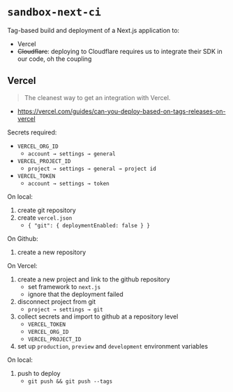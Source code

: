 # `sandbox-next-ci`

Tag-based build and deployment of a Next.js application to:

- Vercel
- ~~Cloudflare~~: deploying to Cloudflare requires us to integrate their SDK in our code, oh the coupling

## Vercel

> The cleanest way to get an integration with Vercel.

- https://vercel.com/guides/can-you-deploy-based-on-tags-releases-on-vercel

Secrets required:

- `VERCEL_ORG_ID`
  - `account → settings → general`
- `VERCEL_PROJECT_ID`
  - `project → settings → general → project id`
- `VERCEL_TOKEN`
  - `account → settings → token`

On local:

1. create git repository
1. create `vercel.json`
   - `{ "git": { deploymentEnabled: false } }`

On Github:

1. create a new repository

On Vercel:

1. create a new project and link to the github repository
   - set framework to `next.js`
   - ignore that the deployment failed
1. disconnect project from git
   - `project → settings → git`
1. collect secrets and import to github at a repository level
   - `VERCEL_TOKEN`
   - `VERCEL_ORG_ID`
   - `VERCEL_PROJECT_ID`
1. set up `production`, `preview` and `development` environment variables

On local:

1. push to deploy
   - `git push && git push --tags`

